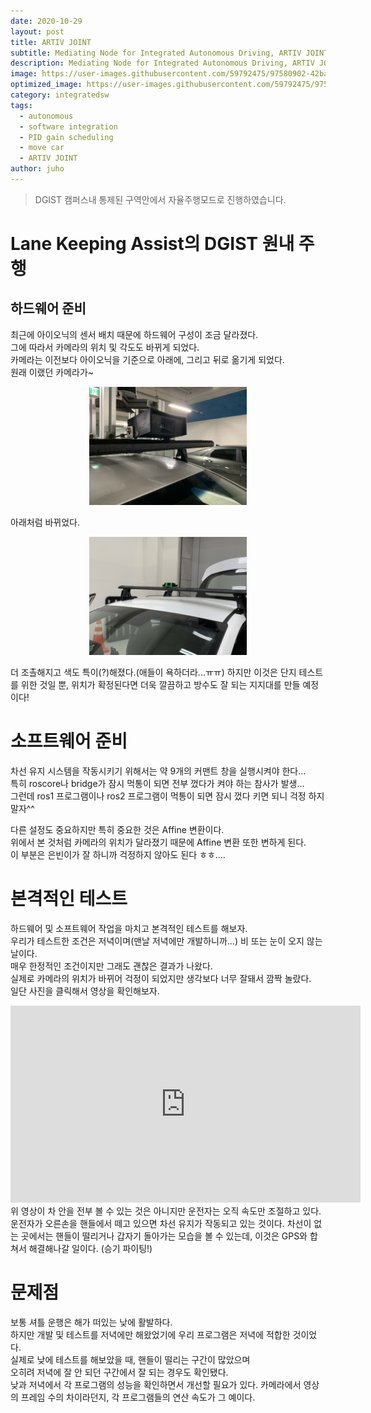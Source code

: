 ```yaml
---
date: 2020-10-29
layout: post
title: ARTIV JOINT
subtitle: Mediating Node for Integrated Autonomous Driving, ARTIV JOINT
description: Mediating Node for Integrated Autonomous Driving, ARTIV JOINT
image: https://user-images.githubusercontent.com/59792475/97580902-42bae480-1a37-11eb-8672-4262a32d075a.png
optimized_image: https://user-images.githubusercontent.com/59792475/97580902-42bae480-1a37-11eb-8672-4262a32d075a.png
category: integratedsw
tags:
  - autonomous
  - software integration
  - PID gain scheduling
  - move car
  - ARTIV JOINT
author: juho
---
```


> DGIST 캠퍼스내 통제된 구역안에서 자율주행모드로 진행하였습니다.


# Lane Keeping Assist의 DGIST 원내 주행

## 하드웨어 준비
최근에 아이오닉의 센서 배치 때문에 하드웨어 구성이 조금 달라졌다.   
그에 따라서 카메라의 위치 및 각도도 바뀌게 되었다.   
카메라는 이전보다 아이오닉을 기준으로 아래에, 그리고 뒤로 옮기게 되었다.   
원래 이랬던 카메라가~   
<p align="center"><img src="https://github.com/DGIST-ARTIV/dgist-artiv.github.io/blob/master/docs/media/camera_old.jpg" width="50%" height="50%"></img></p>
아래처럼 바뀌었다.   
<p align="center"><img src="https://github.com/DGIST-ARTIV/dgist-artiv.github.io/blob/master/docs/media/camera_new.jpg" width="50%" height="50%"></img></p>   
더 조촐해지고 색도 특이(?)해졌다.(애들이 욕하더라...ㅠㅠ)    
하지만 이것은 단지 테스트를 위한 것일 뿐,    
위치가 확정된다면 더욱 깔끔하고 방수도 잘 되는 지지대를 만들 예정이다!   

# 소프트웨어 준비
차선 유지 시스템을 작동시키기 위해서는 약 9개의 커맨트 창을 실행시켜야 한다...   
특히 roscore나 bridge가 잠시 먹통이 되면 전부 껐다가 켜야 하는 참사가 발생...   
그런데 ros1 프로그램이나 ros2 프로그램이 먹통이 되면 잠시 껐다 키면 되니 걱정 하지말자^^   

다른 설정도 중요하지만 특히 중요한 것은 Affine 변환이다.   
위에서 본 것처럼 카메라의 위치가 달라졌기 때문에 Affine 변환 또한 변하게 된다.   
이 부분은 은빈이가 잘 하니까 걱정하지 않아도 된다 ㅎㅎ....   

# 본격적인 테스트
하드웨어 및 소프트웨어 작업을 마치고 본격적인 테스트를 해보자.   
우리가 테스트한 조건은 저녁이며(맨날 저녁에만 개발하니까...) 비 또는 눈이 오지 않는 날이다.   
매우 한정적인 조건이지만 그래도 괜찮은 결과가 나왔다.   
실제로 카메라의 위치가 바뀌어 걱정이 되었지만 생각보다 너무 잘돼서 깜짝 놀랐다.   
일단 사진을 클릭해서 영상을 확인해보자.   
<iframe width="560" height="315" src="https://www.youtube.com/embed/jk8l4TOWPlY" frameborder="0" allow="autoplay; encrypted-media" allowfullscreen></iframe>
위 영상이 차 안을 전부 볼 수 있는 것은 아니지만 운전자는 오직 속도만 조절하고 있다.   
운전자가 오른손을 핸들에서 떼고 있으면 차선 유지가 작동되고 있는 것이다.   
차선이 없는 곳에서는 핸들이 떨리거나 갑자기 돌아가는 모습을 볼 수 있는데,   
이것은 GPS와 합쳐서 해결해나갈 일이다. (승기 파이팅!)   

# 문제점
보통 셔틀 운행은 해가 떠있는 낮에 활발하다.   
하지만 개발 및 테스트를 저녁에만 해왔었기에 우리 프로그램은 저녁에 적합한 것이었다.   
실제로 낮에 테스트를 해보았을 때, 핸들이 떨리는 구간이 많았으며   
오히려 저녁에 잘 안 되던 구간에서 잘 되는 경우도 확인됐다.   
낮과 저녁에서 각 프로그램의 성능을 확인하면서 개선할 필요가 있다.
카메라에서 영상의 프레임 수의 차이라던지, 각 프로그램들의 연산 속도가 그 예이다.
